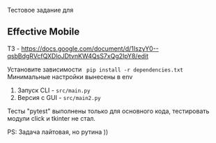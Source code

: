 Тестовое задание для <h2> Effective Mobile </h2>
ТЗ - https://docs.google.com/document/d/1IszyY0--qsbBdgRVcfQXDloJDtvnKW4QsS7xQg2IpY8/edit  <br>

Установите зависимости <code> pip install -r dependencies.txt </code> <br>
Минимальные настройки вынесены в env


1. Запуск CLI - <code>src/main.py</code>
2. Версия с GUI - <code>src/main2.py</code>

Тесты "pytest" выполнены только для основного кода, тестировать модули click и tkinter не стал.

PS:
Задача лайтовая, но рутина ))
